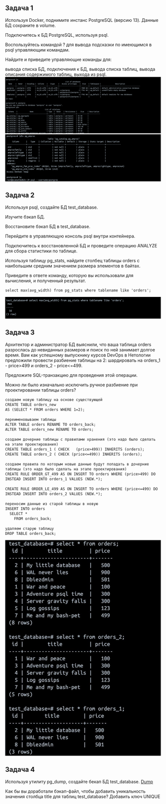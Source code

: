 ## Задача 1
Используя Docker, поднимите инстанс PostgreSQL (версию 13). Данные БД сохраните в volume.

Подключитесь к БД PostgreSQL, используя psql.

Воспользуйтесь командой \? для вывода подсказки по имеющимся в psql управляющим командам.

Найдите и приведите управляющие команды для:

вывода списка БД,
подключения к БД,
вывода списка таблиц,
вывода описания содержимого таблиц,
выхода из psql.
![6_4_1](images/6_4_1.png)
![6_4_0](images/6_4_0.png)
## Задача 2
Используя psql, создайте БД test_database.

Изучите бэкап БД.

Восстановите бэкап БД в test_database.

Перейдите в управляющую консоль psql внутри контейнера.

Подключитесь к восстановленной БД и проведите операцию ANALYZE для сбора статистики по таблице.

Используя таблицу pg_stats, найдите столбец таблицы orders с наибольшим средним значением размера элементов в байтах.

Приведите в ответе команду, которую вы использовали для вычисления, и полученный результат.

```
select max(avg_width) from pg_stats where tablename like 'orders';
```
![6_4_2](images/6_4_2.png)

## Задача 3
Архитектор и администратор БД выяснили, что ваша таблица orders разрослась до невиданных размеров и поиск по ней занимает долгое время. Вам как успешному выпускнику курсов DevOps в Нетологии предложили провести разбиение таблицы на 2: шардировать на orders_1 - price>499 и orders_2 - price<=499.

Предложите SQL-транзакцию для проведения этой операции.

Можно ли было изначально исключить ручное разбиение при проектировании таблицы orders?

```
создаем новую таблицу на основе существующей
CREATE TABLE orders_new
AS (SELECT * FROM orders WHERE 1=2);

переименовываем таблицы
ALTER TABLE orders RENAME TO orders_back;
ALTER TABLE orders_new RENAME TO orders;

создаем дочерние таблицы с правилами хранения (это надо было сделать на этапе проектирования)
CREATE TABLE orders_1 ( CHECK 	(price>499)) INHERITS (orders);
CREATE TABLE orders_2 ( CHECK (price<=499)) INHERITS (orders);

создаем правила по которым новые данные будут попадать в дочерние таблицы (это надо было сделать на этапе проектирования)
CREATE RULE ORDER_GT_499 AS ON INSERT TO orders WHERE (price>499) DO INSTEAD INSERT INTO orders_1 VALUES (NEW.*);

CREATE RULE ORDER_LE_499 AS ON INSERT TO orders WHERE (price<=499) DO INSTEAD INSERT INTO orders_2 VALUES (NEW.*);

переносим данные из старой таблицы в новую
INSERT INTO orders
  SELECT *
    FROM orders_back;

удаляем старую таблицу
DROP TABLE orders_back;
```
![6_4_3](images/6_4_3.png)
## Задача 4
Используя утилиту pg_dump, создайте бекап БД test_database. [Dump](files/postgres-backup.sql)

Как бы вы доработали бэкап-файл, чтобы добавить уникальность значения столбца title для таблиц test_database?
Добавить ключ UNIQUE

